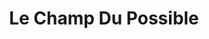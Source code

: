 ---
layout: artisan
title: Le Champ Du Possible
description: J’ai récemment ouvert une savonnerie artisanale à Droué, dans le Perche haut-Vendômois. Je propose une gamme de 10 savons labellisés BIO, fabriqués avec des matières premières issues de producteurs locaux, principalement en Loir-et-Cher et en France. Mon objectif est de valoriser les savoir-faire régionaux et de promouvoir le circuit court à travers des ingrédients de qualité.
profileImage:
socialLinks:
  - url: https://www.facebook.com/people/Le-champ-du-possible/100075698449815/
    icon: tabler:brand-facebook
  - url: https://www.instagram.com/le_champ_du_possible/
    icon: tabler:brand-instagram
gallery:
  - /images/artisans/LeChampDuPossible/image1.webp
  - /images/artisans/LeChampDuPossible/image2.webp
  - /images/artisans/LeChampDuPossible/image3.webp
categories:
---